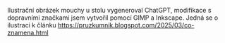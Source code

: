 Ilustrační obrázek mouchy u stolu vygeneroval ChatGPT, modifikace s dopravními značkami jsem vytvořil pomocí GIMP a Inkscape. 
Jedná se o ilustraci k článku https://pruzkumnik.blogspot.com/2025/03/co-znamena.html
